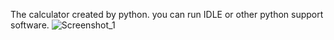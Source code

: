 The calculator created by python. you can run IDLE or other python support software.
![Screenshot_1](https://github.com/user-attachments/assets/10352620-9fa9-4a5b-b9c2-385c4a5168f9)
